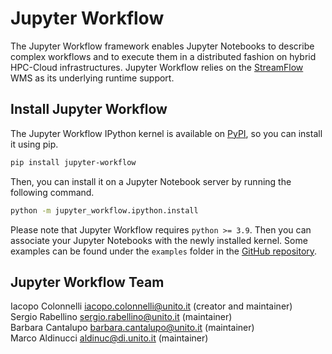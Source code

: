# Jupyter Workflow

The Jupyter Workflow framework enables Jupyter Notebooks to describe complex workflows and to execute them in a distributed fashion on hybrid HPC-Cloud infrastructures. Jupyter Workflow relies on the [StreamFlow](https://github.com/alpha-unito/streamflow) WMS as its underlying runtime support.

## Install Jupyter Workflow

The Jupyter Workflow IPython kernel is available on [PyPI](https://pypi.org/project/jupyter-workflow/), so you can install it using pip.

```bash
pip install jupyter-workflow
```

Then, you can install it on a Jupyter Notebook server by running the following command.

```bash
python -m jupyter_workflow.ipython.install
```

Please note that Jupyter Workflow requires `python >= 3.9`. Then you can associate your Jupyter Notebooks with the newly installed kernel. Some examples can be found under the `examples` folder in the [GitHub repository](https://github.com/alpha-unito/jupyter-workflow).

## Jupyter Workflow Team

Iacopo Colonnelli <iacopo.colonnelli@unito.it> (creator and maintainer)  
Sergio Rabellino <sergio.rabellino@unito.it> (maintainer)  
Barbara Cantalupo <barbara.cantalupo@unito.it> (maintainer)  
Marco Aldinucci <aldinuc@di.unito.it> (maintainer)  
